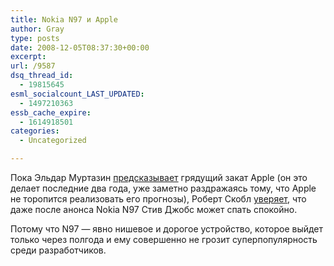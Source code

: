 ```yaml
---
title: Nokia N97 и Apple
author: Gray
type: posts
date: 2008-12-05T08:37:30+00:00
excerpt:
url: /9587
dsq_thread_id:
  - 19815645
esml_socialcount_LAST_UPDATED:
  - 1497210363
essb_cache_expire:
  - 1614918501
categories:
  - Uncategorized

---
```








Пока Эльдар Муртазин [предсказывает][1] грядущий закат Apple (он это делает последние два года, уже заметно раздражаясь тому, что Apple не торопится реализовать его прогнозы), Роберт Скобл [уверяет][2], что даже после анонса Nokia N97 Стив Джобс может спать спокойно.

Потому что N97 &#8212; явно нишевое и дорогое устройство, которое выйдет только через полгода и ему совершенно не грозит суперпопулярность среди разработчиков.

 [1]: http://eldarmurtazin.livejournal.com/238755.html
 [2]: http://scobleizer.com/2008/12/05/steve-jobs-sleeps-like-baby-after-nokia-world/